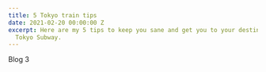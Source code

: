 ```yaml
---
title: 5 Tokyo train tips
date: 2021-02-20 00:00:00 Z
excerpt: Here are my 5 tips to keep you sane and get you to your destination on the
  Tokyo Subway.
---
```


Blog 3